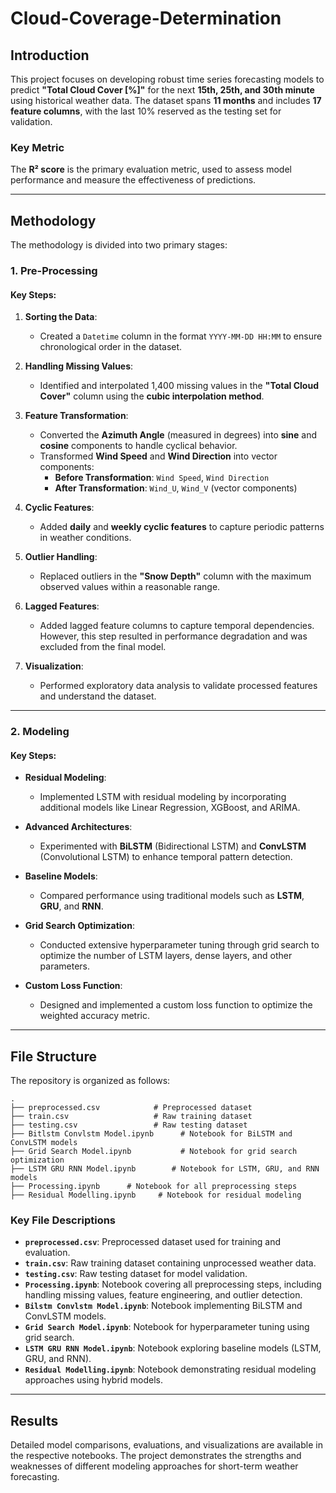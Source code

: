 # Cloud-Coverage-Determination

## Introduction

This project focuses on developing robust time series forecasting models to predict **"Total Cloud Cover [%]"** for the next **15th, 25th, and 30th minute** using historical weather data. The dataset spans **11 months** and includes **17 feature columns**, with the last 10% reserved as the testing set for validation.

### Key Metric

The **R² score** is the primary evaluation metric, used to assess model performance and measure the effectiveness of predictions.

---

## Methodology

The methodology is divided into two primary stages:

### 1. Pre-Processing

#### Key Steps:

1. **Sorting the Data**:

   - Created a `Datetime` column in the format `YYYY-MM-DD HH:MM` to ensure chronological order in the dataset.

2. **Handling Missing Values**:

   - Identified and interpolated 1,400 missing values in the **"Total Cloud Cover"** column using the **cubic interpolation method**.

3. **Feature Transformation**:

   - Converted the **Azimuth Angle** (measured in degrees) into **sine** and **cosine** components to handle cyclical behavior.
   - Transformed **Wind Speed** and **Wind Direction** into vector components:
     - **Before Transformation**: `Wind Speed`, `Wind Direction`
     - **After Transformation**: `Wind_U`, `Wind_V` (vector components)

4. **Cyclic Features**:

   - Added **daily** and **weekly cyclic features** to capture periodic patterns in weather conditions.

5. **Outlier Handling**:

   - Replaced outliers in the **"Snow Depth"** column with the maximum observed values within a reasonable range.

6. **Lagged Features**:

   - Added lagged feature columns to capture temporal dependencies. However, this step resulted in performance degradation and was excluded from the final model.

7. **Visualization**:

   - Performed exploratory data analysis to validate processed features and understand the dataset.

---

### 2. Modeling

#### Key Steps:

- **Residual Modeling**:

  - Implemented LSTM with residual modeling by incorporating additional models like Linear Regression, XGBoost, and ARIMA.

- **Advanced Architectures**:

  - Experimented with **BiLSTM** (Bidirectional LSTM) and **ConvLSTM** (Convolutional LSTM) to enhance temporal pattern detection.

- **Baseline Models**:

  - Compared performance using traditional models such as **LSTM**, **GRU**, and **RNN**.

- **Grid Search Optimization**:

  - Conducted extensive hyperparameter tuning through grid search to optimize the number of LSTM layers, dense layers, and other parameters.

- **Custom Loss Function**:

  - Designed and implemented a custom loss function to optimize the weighted accuracy metric.

---

## File Structure

The repository is organized as follows:

```plaintext
.
├── preprocessed.csv            # Preprocessed dataset
├── train.csv                   # Raw training dataset
├── testing.csv                 # Raw testing dataset
├── Bitlstm Convlstm Model.ipynb      # Notebook for BiLSTM and ConvLSTM models
├── Grid Search Model.ipynb           # Notebook for grid search optimization
├── LSTM GRU RNN Model.ipynb        # Notebook for LSTM, GRU, and RNN models
├── Processing.ipynb      # Notebook for all preprocessing steps
├── Residual Modelling.ipynb     # Notebook for residual modeling
```

### Key File Descriptions

- **`preprocessed.csv`**: Preprocessed dataset used for training and evaluation.
- **`train.csv`**: Raw training dataset containing unprocessed weather data.
- **`testing.csv`**: Raw testing dataset for model validation.
- **`Processing.ipynb`**: Notebook covering all preprocessing steps, including handling missing values, feature engineering, and outlier detection.
- **`Bilstm Convlstm Model.ipynb`**: Notebook implementing BiLSTM and ConvLSTM models.
- **`Grid Search Model.ipynb`**: Notebook for hyperparameter tuning using grid search.
- **`LSTM GRU RNN Model.ipynb`**: Notebook exploring baseline models (LSTM, GRU, and RNN).
- **`Residual Modelling.ipynb`**: Notebook demonstrating residual modeling approaches using hybrid models.

---

## Results

Detailed model comparisons, evaluations, and visualizations are available in the respective notebooks. The project demonstrates the strengths and weaknesses of different modeling approaches for short-term weather forecasting.



